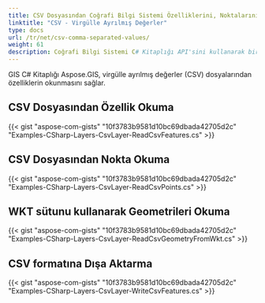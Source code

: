 ```yaml
---
title: CSV Dosyasından Coğrafi Bilgi Sistemi Özelliklerini, Noktalarını, Geometrilerini Okuma veya Dışa Aktarma
linktitle: "CSV - Virgülle Ayrılmış Değerler"
type: docs
url: /tr/net/csv-comma-separated-values/
weight: 61
description: Coğrafi Bilgi Sistemi C# Kitaplığı API'sini kullanarak bir CSV dosyasından özellikleri, noktaları ve geometrileri okuyun ve bunları bir CSV dosyasına aktarın.
---
```


GIS C# Kitaplığı Aspose.GIS, virgülle ayrılmış değerler (CSV) dosyalarından özelliklerin okunmasını sağlar.
## **CSV Dosyasından Özellik Okuma**
{{< gist "aspose-com-gists" "10f3783b9581d10bc69dbada42705d2c" "Examples-CSharp-Layers-CsvLayer-ReadCsvFeatures.cs" >}}
## **CSV Dosyasından Nokta Okuma**
{{< gist "aspose-com-gists" "10f3783b9581d10bc69dbada42705d2c" "Examples-CSharp-Layers-CsvLayer-ReadCsvPoints.cs" >}}
## **WKT sütunu kullanarak Geometrileri Okuma**
{{< gist "aspose-com-gists" "10f3783b9581d10bc69dbada42705d2c" "Examples-CSharp-Layers-CsvLayer-ReadCsvGeometryFromWkt.cs" >}}
## **CSV formatına Dışa Aktarma**
{{< gist "aspose-com-gists" "10f3783b9581d10bc69dbada42705d2c" "Examples-CSharp-Layers-CsvLayer-WriteCsvFeatures.cs" >}}
